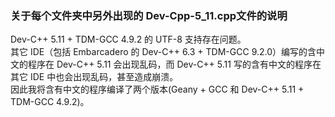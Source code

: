 ### 关于每个文件夹中另外出现的 Dev-Cpp-5_11.cpp文件的说明
Dev-C++ 5.11 + TDM-GCC 4.9.2 的 UTF-8 支持存在问题。\
其它 IDE（包括 Embarcadero 的 Dev-C++ 6.3 + TDM-GCC 9.2.0）编写的含中文的程序在 Dev-C++ 5.11 会出现乱码，而 Dev-C++ 5.11 写的含有中文的程序在其它 IDE 中也会出现乱码，甚至造成崩溃。\
因此我将含有中文的程序编译了两个版本(Geany + GCC 和 Dev-C++ 5.11 + TDM-GCC 4.9.2)。
